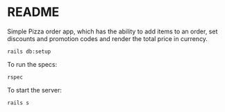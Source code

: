 # README

Simple Pizza order app, which has the ability to add items to an order, set discounts and promotion codes and render the total price in currency.

```
rails db:setup
```

To run the specs:

```
rspec
```
To start the server:

```
rails s

```